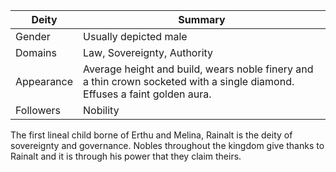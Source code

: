 Deity | Summary
-- | --
Gender | Usually depicted male
Domains | Law, Sovereignty, Authority
Appearance | Average height and build, wears noble finery and a thin crown socketed with a single diamond. Effuses a faint golden aura.
Followers | Nobility

The first lineal child borne of Erthu and Melina, Rainalt is the deity of sovereignty and governance. Nobles throughout the kingdom give thanks to Rainalt and it is through his power that they claim theirs.